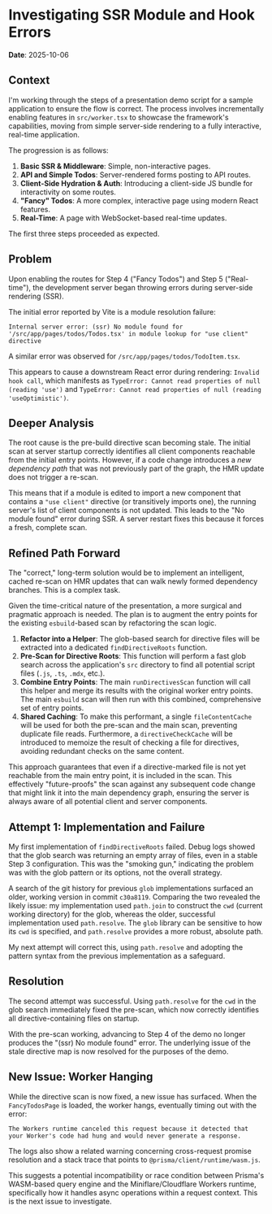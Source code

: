 # Investigating SSR Module and Hook Errors

**Date**: 2025-10-06

## Context

I'm working through the steps of a presentation demo script for a sample application to ensure the flow is correct. The process involves incrementally enabling features in `src/worker.tsx` to showcase the framework's capabilities, moving from simple server-side rendering to a fully interactive, real-time application.

The progression is as follows:
1.  **Basic SSR & Middleware**: Simple, non-interactive pages.
2.  **API and Simple Todos**: Server-rendered forms posting to API routes.
3.  **Client-Side Hydration & Auth**: Introducing a client-side JS bundle for interactivity on some routes.
4.  **"Fancy" Todos**: A more complex, interactive page using modern React features.
5.  **Real-Time**: A page with WebSocket-based real-time updates.

The first three steps proceeded as expected.

## Problem

Upon enabling the routes for Step 4 ("Fancy Todos") and Step 5 ("Real-time"), the development server began throwing errors during server-side rendering (SSR).

The initial error reported by Vite is a module resolution failure:

```
Internal server error: (ssr) No module found for '/src/app/pages/todos/Todos.tsx' in module lookup for "use client" directive
```

A similar error was observed for `/src/app/pages/todos/TodoItem.tsx`.

This appears to cause a downstream React error during rendering: `Invalid hook call`, which manifests as `TypeError: Cannot read properties of null (reading 'use')` and `TypeError: Cannot read properties of null (reading 'useOptimistic')`.

## Deeper Analysis

The root cause is the pre-build directive scan becoming stale. The initial scan at server startup correctly identifies all client components reachable from the initial entry points. However, if a code change introduces a *new dependency path* that was not previously part of the graph, the HMR update does not trigger a re-scan.

This means that if a module is edited to import a new component that contains a `"use client"` directive (or transitively imports one), the running server's list of client components is not updated. This leads to the "No module found" error during SSR. A server restart fixes this because it forces a fresh, complete scan.

## Refined Path Forward

The "correct," long-term solution would be to implement an intelligent, cached re-scan on HMR updates that can walk newly formed dependency branches. This is a complex task.

Given the time-critical nature of the presentation, a more surgical and pragmatic approach is needed. The plan is to augment the entry points for the existing `esbuild`-based scan by refactoring the scan logic.

1.  **Refactor into a Helper**: The glob-based search for directive files will be extracted into a dedicated `findDirectiveRoots` function.
2.  **Pre-Scan for Directive Roots**: This function will perform a fast glob search across the application's `src` directory to find all potential script files (`.js`, `.ts`, `.mdx`, etc.).
3.  **Combine Entry Points**: The main `runDirectivesScan` function will call this helper and merge its results with the original worker entry points. The main `esbuild` scan will then run with this combined, comprehensive set of entry points.
4.  **Shared Caching**: To make this performant, a single `fileContentCache` will be used for both the pre-scan and the main scan, preventing duplicate file reads. Furthermore, a `directiveCheckCache` will be introduced to memoize the result of checking a file for directives, avoiding redundant checks on the same content.

This approach guarantees that even if a directive-marked file is not yet reachable from the main entry point, it is included in the scan. This effectively "future-proofs" the scan against any subsequent code change that might link it into the main dependency graph, ensuring the server is always aware of all potential client and server components.

## Attempt 1: Implementation and Failure

My first implementation of `findDirectiveRoots` failed. Debug logs showed that the glob search was returning an empty array of files, even in a stable Step 3 configuration. This was the "smoking gun," indicating the problem was with the glob pattern or its options, not the overall strategy.

A search of the git history for previous `glob` implementations surfaced an older, working version in commit `c30a8119`. Comparing the two revealed the likely issue: my implementation used `path.join` to construct the `cwd` (current working directory) for the glob, whereas the older, successful implementation used `path.resolve`. The `glob` library can be sensitive to how its `cwd` is specified, and `path.resolve` provides a more robust, absolute path.

My next attempt will correct this, using `path.resolve` and adopting the pattern syntax from the previous implementation as a safeguard.

## Resolution

The second attempt was successful. Using `path.resolve` for the `cwd` in the glob search immediately fixed the pre-scan, which now correctly identifies all directive-containing files on startup.

With the pre-scan working, advancing to Step 4 of the demo no longer produces the "(ssr) No module found" error. The underlying issue of the stale directive map is now resolved for the purposes of the demo.

## New Issue: Worker Hanging

While the directive scan is now fixed, a new issue has surfaced. When the `FancyTodosPage` is loaded, the worker hangs, eventually timing out with the error:

```
The Workers runtime canceled this request because it detected that your Worker's code had hung and would never generate a response.
```

The logs also show a related warning concerning cross-request promise resolution and a stack trace that points to `@prisma/client/runtime/wasm.js`.

This suggests a potential incompatibility or race condition between Prisma's WASM-based query engine and the Miniflare/Cloudflare Workers runtime, specifically how it handles async operations within a request context. This is the next issue to investigate.
